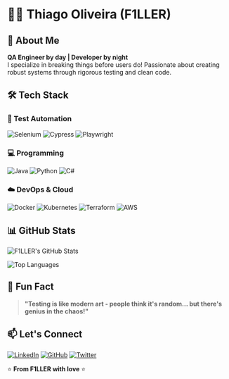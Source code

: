 # 👨‍💻 Thiago Oliveira (F1LLER)

## 🚀 About Me

**QA Engineer by day | Developer by night**  
I specialize in breaking things before users do! Passionate about creating robust systems through rigorous testing and clean code.

## 🛠️ Tech Stack

### 🎨 Test Automation
![Selenium](https://img.shields.io/badge/-Selenium-43B02A?logo=selenium&logoColor=white)
![Cypress](https://img.shields.io/badge/-Cypress-17202C?logo=cypress&logoColor=white)
![Playwright](https://img.shields.io/badge/-Playwright-2EAD33?logo=playwright&logoColor=white)

### 💻 Programming
![Java](https://img.shields.io/badge/-Java-007396?logo=java&logoColor=white)
![Python](https://img.shields.io/badge/-Python-3776AB?logo=python&logoColor=white)
![C#](https://img.shields.io/badge/-C%23-239120?logo=c-sharp&logoColor=white)

### ☁️ DevOps & Cloud
![Docker](https://img.shields.io/badge/-Docker-2496ED?logo=docker&logoColor=white)
![Kubernetes](https://img.shields.io/badge/-Kubernetes-326CE5?logo=kubernetes&logoColor=white)
![Terraform](https://img.shields.io/badge/-Terraform-623CE4?logo=terraform&logoColor=white)
![AWS](https://img.shields.io/badge/-AWS-232F3E?logo=amazon-aws&logoColor=white)

## 📊 GitHub Stats

![F1LLER's GitHub Stats](https://github-readme-stats.vercel.app/api?username=f1ller&show_icons=true&theme=radical)

![Top Languages](https://github-readme-stats.vercel.app/api/top-langs/?username=f1ller&layout=compact&theme=radical)

## 💬 Fun Fact

> **"Testing is like modern art - people think it's random... but there's genius in the chaos!"**

## 📫 Let's Connect

[![LinkedIn](https://img.shields.io/badge/-LinkedIn-0077B5?logo=linkedin&logoColor=white)](your-linkedin)
[![GitHub](https://img.shields.io/badge/-GitHub-181717?logo=github&logoColor=white)](https://github.com/f1ller)
[![Twitter](https://img.shields.io/badge/-Twitter-1DA1F2?logo=twitter&logoColor=white)](your-twitter)

⭐ **From F1LLER with love** ⭐




